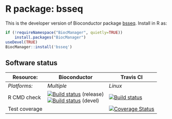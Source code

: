 # R package: bsseq
This is the developer version of Bioconductor package [bsseq](http://bioconductor.org/packages/devel/bioc/html/bsseq.html).  Install in R as:

```r
if (!requireNamespace("BiocManager", quietly=TRUE))
    install.packages("BiocManager")
useDevel(TRUE)
BiocManager::install('bsseq')
```

## Software status

| Resource:     | Bioconductor        | Travis CI     |
| ------------- | ------------------- | ------------- |
| _Platforms:_  | _Multiple_          | _Linux_       |
| R CMD check   | <a href="http://bioconductor.org/checkResults/release/bioc-LATEST/bsseq/"><img border="0" src="http://bioconductor.org/shields/build/release/bioc/bsseq.svg" alt="Build status"></a> (release)</br><a href="http://bioconductor.org/checkResults/devel/bioc-LATEST/bsseq/"><img border="0" src="http://bioconductor.org/shields/build/devel/bioc/bsseq.svg" alt="Build status"></a> (devel) | <a href="https://travis-ci.org/kasperdanielhansen/bsseq"><img src="https://travis-ci.org/kasperdanielhansen/bsseq.svg" alt="Build status"></a> |
| Test coverage |                     | <a href="https://codecov.io/github/kasperdanielhansen/bsseq?branch=master"><img src="https://codecov.io/github/kasperdanielhansen/bsseq/coverage.svg?branch=master" alt="Coverage Status"/></a>   |                  |
